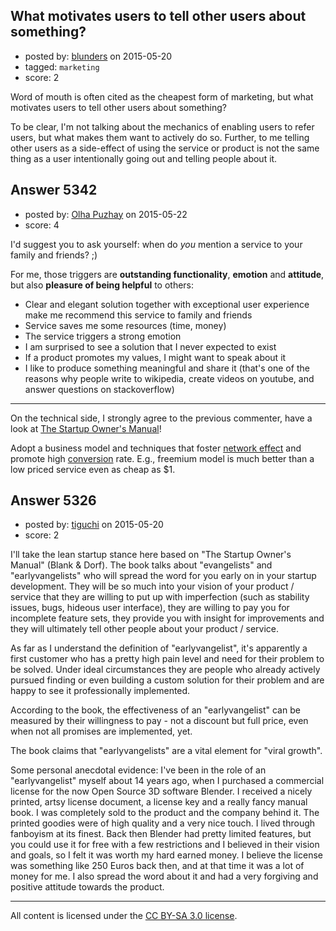 ## What motivates users to tell other users about something?

- posted by: [blunders](https://stackexchange.com/users/216182/blunders) on 2015-05-20
- tagged: `marketing`
- score: 2

Word of mouth is often cited as the cheapest form of marketing, but what motivates users to tell other users about something?

To be clear, I'm not talking about the mechanics of enabling users to refer users, but what makes them want to actively do so. Further, to me telling other users as a side-effect of using the service or product is not the same thing as a user intentionally going out and telling people about it.



## Answer 5342

- posted by: [Olha Puzhay](https://stackexchange.com/users/1161515/olha-puzhay) on 2015-05-22
- score: 4

<p>I'd suggest you to ask yourself: when do <em>you</em>  mention a service to your family and friends? ;)</p>

<p>For me, those triggers are <strong>outstanding functionality</strong>, <strong>emotion</strong> and <strong>attitude</strong>, but also <strong>pleasure of being helpful</strong> to others:</p>

<ul>
<li>Clear and elegant solution together with exceptional user experience make me recommend this service to family and friends</li>
<li>Service saves me some resources (time, money)</li>
<li>The service triggers a strong emotion</li>
<li>I am surprised to see a solution that I never expected to exist</li>
<li>If a product promotes my values, I might want to speak about it</li>
<li>I like to produce something meaningful and share it (that's one of the reasons why people write to wikipedia, create videos on youtube, and answer questions on stackoverflow)</li>
</ul>

<hr>

<p>On the technical side, I strongly agree to the previous commenter, have a look at <a href="http://rads.stackoverflow.com/amzn/click/0984999302" rel="nofollow">The Startup Owner's Manual</a>!</p>

<p>Adopt a business model and techniques that foster <a href="https://en.wikipedia.org/wiki/Network_effect" rel="nofollow">network effect</a> and promote high <a href="https://en.wikipedia.org/wiki/Conversion_marketing" rel="nofollow">conversion</a> rate. E.g., freemium model is much better than a low priced service even as cheap as $1.</p>



## Answer 5326

- posted by: [tiguchi](https://stackexchange.com/users/1590158/tiguchi) on 2015-05-20
- score: 2

I'll take the lean startup stance here based on "The Startup Owner's Manual" (Blank & Dorf). The book talks about "evangelists" and "earlyvangelists" who will spread the word for you early on in your startup development. They will be so much into your vision of your product / service that they are willing to put up with imperfection (such as stability issues, bugs, hideous user interface), they are willing to pay you for incomplete feature sets, they provide you with insight for improvements and they will ultimately tell other people about your product / service.

As far as I understand the definition of "earlyvangelist", it's apparently a first customer who has a pretty high pain level and need for their problem to be solved. Under ideal circumstances they are people who already actively pursued finding or even building a custom solution for their problem and are happy to see it professionally implemented.

According to the book, the effectiveness of an "earlyvangelist" can be measured by their willingness to pay - not a discount but full price, even when not all promises are implemented, yet.

The book claims that "earlyvangelists" are a vital element for "viral growth".

Some personal anecdotal evidence: I've been in the role of an "earlyvangelist" myself about 14 years ago, when I purchased a commercial license for the now Open Source 3D software Blender. I received a nicely printed, artsy license document, a license key and a really fancy manual book. I was completely sold to the product and the company behind it. The printed goodies were of high quality and a very nice touch. I lived through fanboyism at its finest. Back then Blender had pretty limited features, but you could use it for free with a few restrictions and I believed in their vision and goals, so I felt it was worth my hard earned money. I believe the license was something like 250 Euros back then, and at that time it was a lot of money for me. I also spread the word about it and had a very forgiving and positive attitude towards the product.



---

All content is licensed under the [CC BY-SA 3.0 license](https://creativecommons.org/licenses/by-sa/3.0/).
